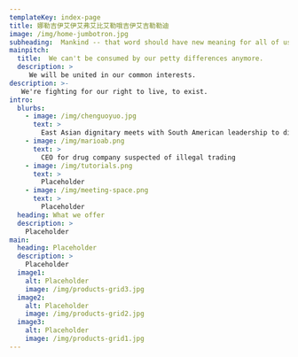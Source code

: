 ```yaml
---
templateKey: index-page
title: 娜勒吉伊艾伊艾弗艾比艾勒哦吉伊艾吉勒勒迪
image: /img/home-jumbotron.jpg
subheading:  Mankind -- that word should have new meaning for all of us today.
mainpitch:
  title:  We can't be consumed by our petty differences anymore.
  description: >
     We will be united in our common interests.
description: >-
   We're fighting for our right to live, to exist.
intro:
  blurbs:
    - image: /img/chenguoyuo.jpg
      text: >
        East Asian dignitary meets with South American leadership to discuss Indo-Pacific trade agreements.
    - image: /img/marioab.png
      text: >
        CEO for drug company suspected of illegal trading
    - image: /img/tutorials.png
      text: >
        Placeholder
    - image: /img/meeting-space.png
      text: >
        Placeholder
  heading: What we offer
  description: >
    Placeholder
main:
  heading: Placeholder
  description: >
    Placeholder
  image1:
    alt: Placeholder
    image: /img/products-grid3.jpg
  image2:
    alt: Placeholder
    image: /img/products-grid2.jpg
  image3:
    alt: Placeholder
    image: /img/products-grid1.jpg
---
```


